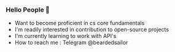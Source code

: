 ### Hello People 👋
- Want to become proficient in cs core fundamentals
- I'm readily interested in contribution to open-source projects
- I'm currently learning to work with API's
- How to reach me : Telegram @beardedsailor

<!--
**beardedsailor/beardedsailor** is a ✨ _special_ ✨ repository because its `README.md` (this file) appears on your GitHub profile.

Here are some ideas to get you started:

- 🔭 I’m currently working on ...
- 🌱 I’m currently learning ...
- 👯 I’m looking to collaborate on ...
- 🤔 I’m looking for help with ...
- 💬 Ask me about ...
- 📫 How to reach me: ...
- 😄 Pronouns: ...
- ⚡ Fun fact: ...
-->
